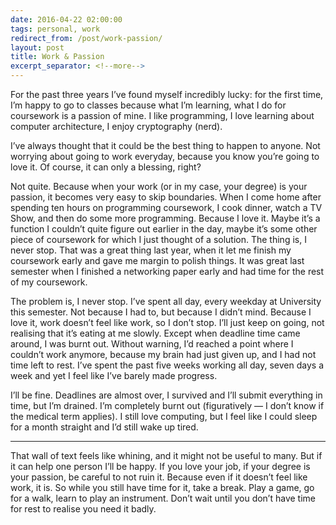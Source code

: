 ```yaml
---
date: 2016-04-22 02:00:00
tags: personal, work
redirect_from: /post/work-passion/
layout: post
title: Work & Passion
excerpt_separator: <!--more-->
---
```


For the past three years I’ve found myself incredibly lucky: for the first time, I’m happy to go to classes because what I’m learning, what I do for coursework is a passion of mine. I like programming, I love learning about computer architecture, I enjoy cryptography (nerd).

I’ve always thought that it could be the best thing to happen to anyone. Not worrying about going to work everyday, because you know you’re going to love it. Of course, it can only a blessing, right?

<!--more-->

Not quite. Because when your work (or in my case, your degree) is your passion, it becomes very easy to skip boundaries. When I come home after spending ten hours on programming coursework, I cook dinner, watch a TV Show, and then do some more programming. Because I love it. Maybe it’s a function I couldn’t quite figure out earlier in the day, maybe it’s some other piece of coursework for which I just thought of a solution. The thing is, I never stop. That was a great thing last year, when it let me finish my coursework early and gave me margin to polish things. It was great last semester when I finished a networking paper early and had time for the rest of my coursework.

The problem is, I never stop. I’ve spent all day, every weekday at University this semester. Not because I had to, but because I didn’t mind. Because I love it, work doesn’t feel like work, so I don’t stop. I’ll just keep on going, not realising that it’s eating at me slowly. Except when deadline time came around, I was burnt out. Without warning, I’d reached a point where I couldn’t work anymore, because my brain had just given up, and I had not time left to rest. I’ve spent the past five weeks working all day, seven days a week and yet I feel like I’ve barely made progress.

I’ll be fine. Deadlines are almost over, I survived and I’ll submit everything in time, but I’m drained. I’m completely burnt out (figuratively — I don’t know if the medical term applies). I still love computing, but I feel like I could sleep for a month straight and I’d still wake up tired.

***

That wall of text feels like whining, and it might not be useful to many. But if it can help one person I’ll be happy. If you love your job, if your degree is your passion, be careful to not ruin it. Because even if it doesn’t feel like work, it is. So while you still have time for it, take a break. Play a game, go for a walk, learn to play an instrument. Don’t wait until you don’t have time for rest to realise you need it badly.